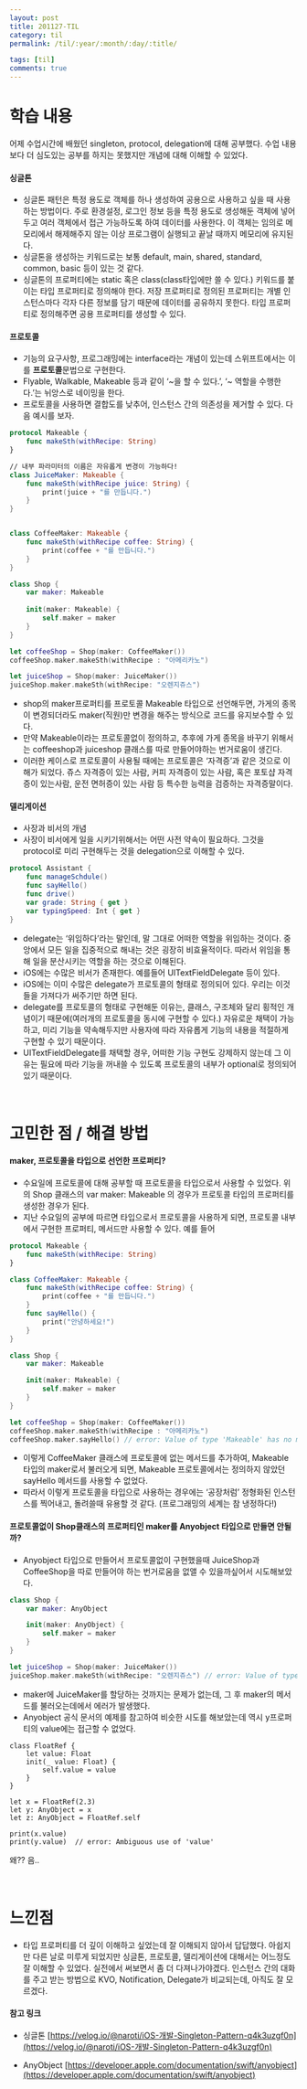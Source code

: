 ```yaml
---
layout: post
title: 201127-TIL
category: til
permalink: /til/:year/:month/:day/:title/

tags: [til]
comments: true
---
```

# 학습 내용
 어제 수업시간에 배웠던 singleton, protocol, delegation에 대해 공부했다. 수업 내용보다 더 심도있는 공부를 하지는 못했지만 개념에 대해 이해할 수 있었다.

#### 싱글톤
- 싱글톤 패턴은 특정 용도로 객체를 하나 생성하여 공용으로 사용하고 싶을 때 사용하는 방법이다. 주로 환경설정, 로그인 정보 등을 특정 용도로 생성해둔 객체에 넣어두고 여러 객체에서 접근 가능하도록 하여 데이터를 사용한다. 이 객체는 임의로 메모리에서 해제해주지 않는 이상 프로그램이 실행되고 끝날 때까지 메모리에 유지된다.
- 싱글톤을 생성하는 키워드로는 보통 default, main, shared, standard, common, basic 등이 있는 것 같다.
- 싱글톤의 프로퍼티에는 static 혹은 class(class타입에만 쓸 수 있다.) 키워드를 붙이는 타입 프로퍼티로 정의해야 한다. 저장 프로퍼티로 정의된 프로퍼티는 개별 인스턴스마다 각자 다른 정보를 담기 때문에 데이터를 공유하지 못한다. 타입 프로퍼티로 정의해주면 공용 프로퍼티를 생성할 수 있다.


#### 프로토콜
- 기능의 요구사항, 프로그래밍에는 interface라는 개념이 있는데 스위프트에서는 이를 **프로토콜**문법으로 구현한다.
- Flyable, Walkable, Makeable 등과 같이 ‘~을 할 수 있다.’, ‘~ 역할을 수행한다.’는 뉘앙스로 네이밍을 한다.
- 프로토콜을 사용하면 결합도를 낮추어, 인스턴스 간의 의존성을 제거할 수 있다. 다음 예시를 보자.
```swift
protocol Makeable {
    func makeSth(withRecipe: String)
}

// 내부 파라미터의 이름은 자유롭게 변경이 가능하다!
class JuiceMaker: Makeable {
    func makeSth(withRecipe juice: String) {
        print(juice + "를 만듭니다.")
    }
}


class CoffeeMaker: Makeable {
    func makeSth(withRecipe coffee: String) {
        print(coffee + "를 만듭니다.")
    }
}

class Shop {
    var maker: Makeable
    
    init(maker: Makeable) {
        self.maker = maker
    }
}

let coffeeShop = Shop(maker: CoffeeMaker())
coffeeShop.maker.makeSth(withRecipe : "아메리카노")

let juiceShop = Shop(maker: JuiceMaker())
juiceShop.maker.makeSth(withRecipe: "오렌지쥬스")
```
- shop의 maker프로퍼티를 프로토콜 Makeable 타입으로 선언해두면, 가게의 종목이 변경되더라도 maker(직원)만 변경을 해주는 방식으로 코드를 유지보수할 수 있다.
- 만약 Makeable이라는 프로토콜없이 정의하고, 추후에 가게 종목을 바꾸기 위해서는 coffeeshop과 juiceshop 클래스를 따로 만들어야하는 번거로움이 생긴다.
- 이러한 케이스로 프로토콜이 사용될 때에는 프로토콜은 ‘자격증’과 같은 것으로 이해가 되었다. 쥬스 자격증이 있는 사람, 커피 자격증이 있는 사람, 혹은 포토샵 자격증이 있는사람, 운전 면허증이 있는 사람 등 특수한 능력을 검증하는 자격증말이다.


#### 델리게이션
- 사장과 비서의 개념
- 사장이 비서에게 일을 시키기위해서는 어떤 사전 약속이 필요하다. 그것을 protocol로 미리 구현해두는 것을 delegation으로 이해할 수 있다.
```SWIFT
protocol Assistant {
    func manageSchdule()
    func sayHello()
    func drive()
    var grade: String { get }
    var typingSpeed: Int { get }
}
```
- delegate는 ‘위임하다’라는 말인데, 말 그대로 어떠한 역할을 위임하는 것이다. 중앙에서 모든 일을 집중적으로 해내는 것은 굉장히 비효율적이다. 따라서 위임을 통해 일을 분산시키는 역할을 하는 것으로 이해된다.
- iOS에는 수많은 비서가 존재한다. 예를들어 UITextFieldDelegate 등이 있다. 
- iOS에는 이미 수많은 delegate가 프로토콜의 형태로 정의되어 있다. 우리는 이것들을 가져다가 써주기만 하면 된다. 
- delegate를 프로토콜의 형태로 구현해둔 이유는, 클래스, 구조체와 달리 횡적인 개념이기 때문에(여러개의 프로토콜을 동시에 구현할 수 있다.) 자유로운 채택이 가능하고, 미리 기능을 약속해두지만 사용자에 따라 자유롭게 기능의 내용을 적절하게 구현할 수 있기 때문이다.
- UITextFieldDelegate를 채택할 경우, 어떠한 기능 구현도 강제하지 않는데 그 이유는 필요에 따라 기능을 꺼내쓸 수 있도록 프로토콜의 내부가 optional로 정의되어 있기 때문이다.

<br>

# 고민한 점 / 해결 방법

#### maker, 프로토콜을 타입으로 선언한 프로퍼티?
- 수요일에 프로토콜에 대해 공부할 때 프로토콜을 타입으로서 사용할 수 있었다. 위의 Shop 클래스의 var maker: Makeable 의 경우가 프로토콜 타입의 프로퍼티를 생성한 경우가 된다. 
- 지난 수요일의 공부에 따르면 타입으로서 프로토콜을 사용하게 되면, 프로토콜 내부에서 구현한 프로퍼티, 메서드만 사용할 수 있다. 예를 들어
```swift
protocol Makeable {
    func makeSth(withRecipe: String)
}

class CoffeeMaker: Makeable {
    func makeSth(withRecipe coffee: String) {
        print(coffee + "를 만듭니다.")
    }
    func sayHello() {
        print("안녕하세요!")
    }
}

class Shop {
    var maker: Makeable

    init(maker: Makeable) {
        self.maker = maker
    }
}

let coffeeShop = Shop(maker: CoffeeMaker())
coffeeShop.maker.makeSth(withRecipe : "아메리카노")
coffeeShop.maker.sayHello() // error: Value of type 'Makeable' has no member ‘sayHello'
```
- 이렇게 CoffeeMaker 클래스에 프로토콜에 없는 메서드를 추가하여, Makeable 타입의 maker로서 불러오게 되면, Makeable 프로토콜에서는 정의하지 않았던 sayHello  메서드를 사용할 수 없었다.
- 따라서 이렇게 프로토콜을 타입으로 사용하는 경우에는 ‘공장처럼’ 정형화된 인스턴스를 찍어내고, 돌려쓸때 유용할 것 같다. (프로그래밍의 세계는 참 냉정하다!) 


#### 프로토콜없이 Shop클래스의 프로퍼티인 maker를 Anyobject 타입으로 만들면 안될까?
- Anyobject 타입으로 만들어서 프로토콜없이 구현했을때 JuiceShop과 CoffeeShop을 따로 만들어야 하는 번거로움을 없앨 수 있을까싶어서 시도해보았다.
```swift
class Shop {
    var maker: AnyObject

    init(maker: AnyObject) {
        self.maker = maker
    }
}

let juiceShop = Shop(maker: JuiceMaker())
juiceShop.maker.makeSth(withRecipe: "오렌지쥬스") // error: Value of type 'AnyObject' has no member 'makeSth'
```
- maker에 JuiceMaker를 할당하는 것까지는 문제가 없는데, 그 후 maker의 메서드를 불러오는데에서 에러가 발생했다.
- Anyobject 공식 문서의 예제를 참고하여 비슷한 시도를 해보았는데 역시 y프로퍼티의 value에는 접근할 수 없었다.
```siwft
class FloatRef {
    let value: Float
    init(_ value: Float) {
        self.value = value
    }
}

let x = FloatRef(2.3)
let y: AnyObject = x
let z: AnyObject = FloatRef.self

print(x.value)
print(y.value)  // error: Ambiguous use of 'value'
```

왜?? 음..

<br>

# 느낀점
 - 타입 프로퍼티를 더 깊이 이해하고 싶었는데 잘 이해되지 않아서 답답했다. 아쉽지만 다른 날로 미루게 되었지만 싱글톤, 프로토콜, 델리게이션에 대해서는 어느정도 잘 이해할 수 있었다. 실전에서 써보면서 좀 더 다져나가야겠다. 인스턴스 간의 대화를 주고 받는 방법으로 KVO, Notification, Delegate가 비교되는데, 아직도 잘 모르겠다.



#### 참고 링크
- 싱글톤 
[https://velog.io/@naroti/iOS-개발-Singleton-Pattern-q4k3uzgf0n](https://velog.io/@naroti/iOS-개발-Singleton-Pattern-q4k3uzgf0n)

- AnyObject 
[https://developer.apple.com/documentation/swift/anyobject](https://developer.apple.com/documentation/swift/anyobject)



